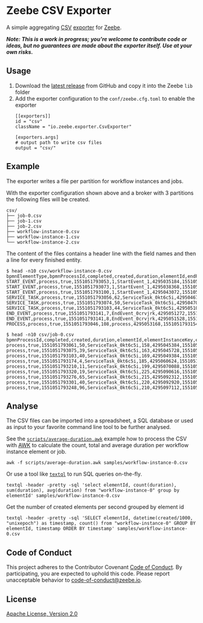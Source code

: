 # Zeebe CSV Exporter

A simple aggregating [CSV] [exporter] for [Zeebe].

_**Note: This is a work in progress; you're welcome to contribute code or ideas, but no guarantees are made about the exporter itself.
Use at your own risks.**_

## Usage

1. Download the [latest release] from GitHub and copy it into the Zeebe `lib`
folder
2. Add the exporter configuration to the `conf/zeebe.cfg.toml` to enable the
   exporter
   ```
   [[exporters]]
   id = "csv"
   className = "io.zeebe.exporter.CsvExporter"

   [exporters.args]
   # output path to write csv files
   output = "csv/"
   ```

## Example

The exporter writes a file per partition for workflow instances and jobs.

With the exporter configuration shown above and a broker with 3 partitions the
following files will be created.

```
csv/
├── job-0.csv
├── job-1.csv
├── job-2.csv
├── workflow-instance-0.csv
├── workflow-instance-1.csv
└── workflow-instance-2.csv
```

The content of the files contains a header line with the field names and then
a line for every finished entity.

```
$ head -n10 csv/workflow-instance-0.csv
bpmnElementType,bpmnProcessId,completed,created,duration,elementId,endPosition,ended,flowScopeKey,key,partition,startPosition,version,workflowInstanceKey,workflowKey
START_EVENT,process,true,1551051793053,1,StartEvent_1,4295035184,1551051793054,155,156,0,4295034440,1,155,1
START_EVENT,process,true,1551051793073,1,StartEvent_1,4295038368,1551051793074,160,161,0,4295037624,1,160,1
START_EVENT,process,true,1551051793100,1,StartEvent_1,4295043072,1551051793101,166,167,0,4295042328,1,166,1
SERVICE_TASK,process,true,1551051793056,62,ServiceTask_0kt6c5i,4295046760,1551051793118,155,158,0,4295035704,1,155,1
SERVICE_TASK,process,true,1551051793074,50,ServiceTask_0kt6c5i,4295047024,1551051793124,160,163,0,4295038888,1,160,1
SERVICE_TASK,process,true,1551051793103,44,ServiceTask_0kt6c5i,4295051008,1551051793147,166,169,0,4295043592,1,166,1
END_EVENT,process,true,1551051793141,7,EndEvent_0crvjrk,4295051272,1551051793148,155,174,0,4295048872,1,155,1
END_EVENT,process,true,1551051793141,8,EndEvent_0crvjrk,4295051528,1551051793149,160,175,0,4295049128,1,160,1
PROCESS,process,true,1551051793046,108,process,4295053168,1551051793154,-1,155,0,4295033960,1,155,1
```

```
$ head -n10 csv/job-0.csv
bpmnProcessId,completed,created,duration,elementId,elementInstanceKey,endPosition,ended,key,partition,startPosition,type,"workflowDefinitionVersion",workflowInstanceKey,workflowKey
process,true,1551051793061,50,ServiceTask_0kt6c5i,158,4295045384,1551051793111,159,0,4295036576,task,1,155,1
process,true,1551051793075,39,ServiceTask_0kt6c5i,163,4295045728,1551051793114,164,0,4295039760,task,1,160,1
process,true,1551051793103,40,ServiceTask_0kt6c5i,169,4295049384,1551051793143,170,0,4295044464,task,1,166,1
process,true,1551051793174,4,ServiceTask_0kt6c5i,185,4295060624,1551051793178,186,0,4295058872,task,1,181,1
process,true,1551051793210,11,ServiceTask_0kt6c5i,199,4295070088,1551051793221,201,0,4295068512,task,1,196,1
process,true,1551051793320,19,ServiceTask_0kt6c5i,225,4295090616,1551051793339,226,0,4295085864,task,1,222,1
process,true,1551051793276,65,ServiceTask_0kt6c5i,215,4295092312,1551051793341,216,0,4295079496,task,1,212,1
process,true,1551051793301,40,ServiceTask_0kt6c5i,220,4295092920,1551051793341,221,0,4295082680,task,1,217,1
process,true,1551051793248,96,ServiceTask_0kt6c5i,210,4295097112,1551051793344,211,0,4295076312,task,1,207,1
```

## Analyse

The CSV files can be imported into a spreadsheet, a SQL database or used as
input to your favorite command line tool to be further analysed.

See the [`scripts/average-duration.awk`] example how to process the CSV with
[AWK] to calculate the count, total and average duration per workflow instance
element or job.

```
awk -f scripts/average-duration.awk samples/workflow-instance-0.csv
```

Or use a tool like [`textql`] to run SQL queries on-the-fly.

```
textql -header -pretty -sql 'select elementId, count(duration), sum(duration), avg(duration) from "workflow-instance-0" group by elementId' samples/workflow-instance-0.csv
```

Get the number of created elements per second grouped by element id

```
textql -header -pretty -sql 'SELECT elementId, datetime(created/1000, "unixepoch") as timestamp, count() from "workflow-instance-0" GROUP BY elementId, timestamp ORDER BY timestamp' samples/workflow-instance-0.csv
```


## Code of Conduct

This project adheres to the Contributor Covenant [Code of
Conduct](/CODE_OF_CONDUCT.md). By participating, you are expected to uphold
this code. Please report unacceptable behavior to code-of-conduct@zeebe.io.

## License

[Apache License, Version 2.0](/LICENSE)

[Zeebe]: https://zeebe.io
[exporter]: https://docs.zeebe.io/basics/exporters.html
[CSV]: https://en.wikipedia.org/wiki/Comma-separated_values
[latest release]: https://github.com/zeebe-io/zeebe-csv-exporter/releases
[AWK]: https://www.gnu.org/software/gawk/manual/gawk.html
[`scripts/average-duration.awk`]: scripts/average-duration.awk
[`textql`]: https://github.com/dinedal/textql
